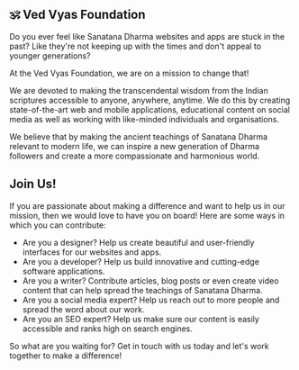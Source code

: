 ## 🕉️ Ved Vyas Foundation

Do you ever feel like Sanatana Dharma websites and apps are stuck in the past? Like they're not keeping up with the times and don't appeal to younger generations?

At the Ved Vyas Foundation, we are on a mission to change that!

We are devoted to making the transcendental wisdom from the Indian scriptures accessible to anyone, anywhere, anytime. We do this by creating state-of-the-art web and mobile applications, educational content on social media as well as working with like-minded individuals and organisations.

We believe that by making the ancient teachings of Sanatana Dharma relevant to modern life, we can inspire a new generation of Dharma followers and create a more compassionate and harmonious world.


## Join Us!

If you are passionate about making a difference and want to help us in our mission, then we would love to have you on board!
Here are some ways in which you can contribute:
- Are you a designer? Help us create beautiful and user-friendly interfaces for our websites and apps.
- Are you a developer? Help us build innovative and cutting-edge software applications.
- Are you a writer? Contribute articles, blog posts or even create video content that can help spread the teachings of Sanatana Dharma.
- Are you a social media expert? Help us reach out to more people and spread the word about our work.
- Are you an SEO expert? Help us make sure our content is easily accessible and ranks high on search engines.

So what are you waiting for? Get in touch with us today and let's work together to make a difference!
